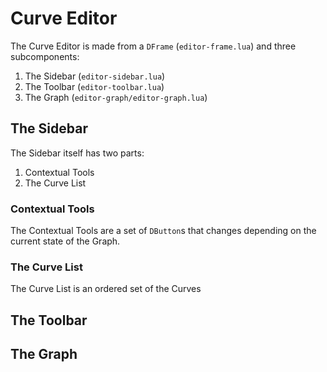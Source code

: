 # Curve Editor

The Curve Editor is made from a `DFrame` (`editor-frame.lua`) and three subcomponents:

1. The Sidebar (`editor-sidebar.lua`)
2. The Toolbar (`editor-toolbar.lua`)
3. The Graph (`editor-graph/editor-graph.lua`)

## The Sidebar

The Sidebar itself has two parts:  

1. Contextual Tools
2. The Curve List

### Contextual Tools

The Contextual Tools are a set of `DButton`s that changes depending on the current state of the Graph.

### The Curve List

The Curve List is an ordered set of the Curves

## The Toolbar

## The Graph

